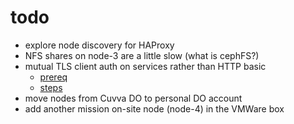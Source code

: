 # todo

- explore node discovery for HAProxy
- NFS shares on node-3 are a little slow  (what is cephFS?)
- mutual TLS client auth on services rather than HTTP basic
  - [prereq](https://kubernetes.github.io/ingress-nginx/examples/PREREQUISITES/#client-certificate-authentication)
  - [steps](https://kubernetes.github.io/ingress-nginx/examples/auth/client-certs/)
- move nodes from Cuvva DO to personal DO account
- add another mission on-site node (node-4) in the VMWare box
